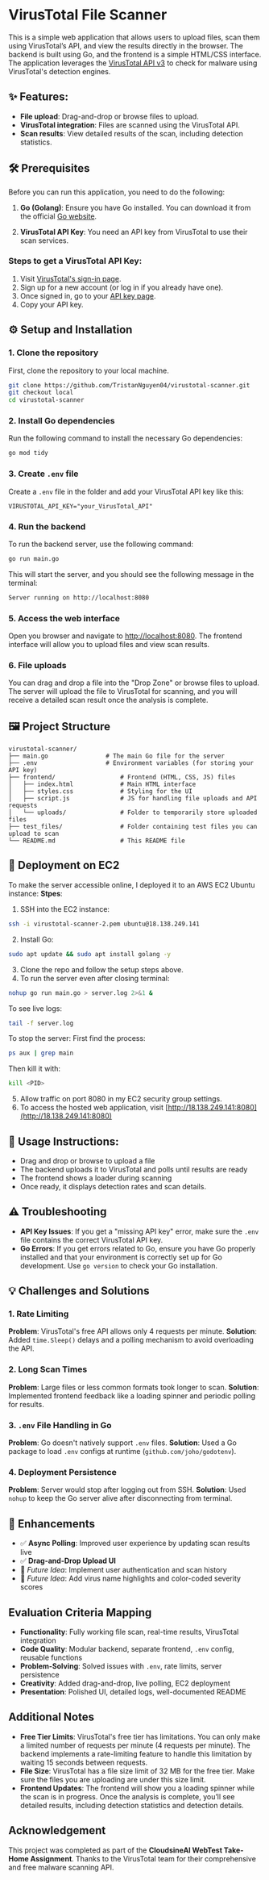 # VirusTotal File Scanner

This is a simple web application that allows users to upload files, scan them using VirusTotal’s API, and view the results directly in the browser. The backend is built using Go, and the frontend is a simple HTML/CSS interface. The application leverages the [VirusTotal API v3](https://www.virustotal.com/gui/home/upload) to check for malware using VirusTotal's detection engines.

## ✨ Features:
- **File upload**: Drag-and-drop or browse files to upload.
- **VirusTotal integration**: Files are scanned using the VirusTotal API.
- **Scan results**: View detailed results of the scan, including detection statistics.

## 🛠 Prerequisites

Before you can run this application, you need to do the following:

1. **Go (Golang)**: Ensure you have Go installed. You can download it from the official [Go website](https://golang.org/dl/).

2. **VirusTotal API Key**: You need an API key from VirusTotal to use their scan services.

### Steps to get a VirusTotal API Key:
1. Visit [VirusTotal's sign-in page](https://www.virustotal.com/gui/sign-in).
2. Sign up for a new account (or log in if you already have one).
3. Once signed in, go to your [API key page](https://www.virustotal.com/gui/account).
4. Copy your API key.

## ⚙️ Setup and Installation

### 1. Clone the repository

First, clone the repository to your local machine.

```bash
git clone https://github.com/TristanNguyen04/virustotal-scanner.git
git checkout local
cd virustotal-scanner
```

### 2. Install Go dependencies
Run the following command to install the necessary Go dependencies:
```bash
go mod tidy
```

### 3. Create `.env` file
Create a `.env` file in the folder and add your VirusTotal API key like this:
```text
VIRUSTOTAL_API_KEY="your_VirusTotal_API"
```

### 4. Run the backend
To run the backend server, use the following command:
```bash
go run main.go
```

This will start the server, and you should see the following message in the terminal:
```bash
Server running on http://localhost:8080
```

### 5. Access the web interface
Open you browser and navigate to [http://localhost:8080](http://localhost:8080). The frontend interface will allow you to upload files and view scan results.

### 6. File uploads
You can drag and drop a file into the "Drop Zone" or browse files to upload. The server will upload the file to VirusTotal for scanning, and you will receive a detailed scan result once the analysis is complete.

## 🖼 Project Structure
```
virustotal-scanner/
├── main.go                # The main Go file for the server
├── .env                   # Environment variables (for storing your API key)
├── frontend/                  # Frontend (HTML, CSS, JS) files
│   ├── index.html             # Main HTML interface
│   ├── styles.css             # Styling for the UI
│   ├── script.js              # JS for handling file uploads and API requests
│   └── uploads/               # Folder to temporarily store uploaded files
├── test_files/                # Folder containing test files you can upload to scan
└── README.md                  # This README file
```
## 🚀 Deployment on EC2
To make the server accessible online, I deployed it to an AWS EC2 Ubuntu instance:
**Stpes**:
1. SSH into the EC2 instance:
```bash
ssh -i virustotal-scanner-2.pem ubuntu@18.138.249.141
```
2. Install Go:
```bash
sudo apt update && sudo apt install golang -y
```
3. Clone the repo and follow the setup steps above.
4. To run the server even after closing terminal:
```bash
nohup go run main.go > server.log 2>&1 &
```
To see live logs:
```bash
tail -f server.log
```
To stop the server:
First find the process:
```bash
ps aux | grep main
```
Then kill it with:
```bash
kill <PID>
```
5. Allow traffic on port 8080 in my EC2 security group settings.
6. To access the hosted web application, visit [http://18.138.249.141:8080](http://18.138.249.141:8080)

## 🧪 Usage Instructions:
- Drag and drop or browse to upload a file
- The backend uploads it to VirusTotal and polls until results are ready
- The frontend shows a loader during scanning
- Once ready, it displays detection rates and scan details.

## ⚠️ Troubleshooting
- **API Key Issues**:  If you get a "missing API key" error, make sure the `.env` file contains the correct VirusTotal API key.
- **Go Errors**: If you get errors related to Go, ensure you have Go properly installed and that your environment is correctly set up for Go development. Use `go version` to check your Go installation.

## 💡 Challenges and Solutions
### 1. Rate Limiting
**Problem**: VirusTotal's free API allows only 4 requests per minute.
**Solution**: Added `time.Sleep()` delays and a polling mechanism to avoid overloading the API.

### 2. Long Scan Times
**Problem**: Large files or less common formats took longer to scan.
**Solution**: Implemented frontend feedback like a loading spinner and periodic polling for results.

### 3. `.env` File Handling in Go
**Problem**: Go doesn't natively support `.env` files.
**Solution**: Used a Go package to load `.env` configs at runtime (`github.com/joho/godotenv`).

### 4. Deployment Persistence
**Problem**: Server would stop after logging out from SSH.
**Solution**: Used `nohup` to keep the Go server alive after disconnecting from terminal.

## 🌟 Enhancements
- ✅ **Async Polling**: Improved user experience by updating scan results live
- ✅ **Drag-and-Drop Upload UI**
- 🚧 *Future Idea*: Implement user authentication and scan history
- 🚧 *Future Idea*: Add virus name highlights and color-coded severity scores

## Evaluation Criteria Mapping
- **Functionality**: Fully working file scan, real-time results, VirusTotal integration
- **Code Quality**: Modular backend, separate frontend, `.env` config, reusable functions
- **Problem-Solving**:	Solved issues with `.env`, rate limits, server persistence
- **Creativity**:	Added drag-and-drop, live polling, EC2 deployment
- **Presentation**:	Polished UI, detailed logs, well-documented README

## Additional Notes
- **Free Tier Limits**:  VirusTotal's free tier has limitations. You can only make a limited number of requests per minute (4 requests per minute). The backend implements a rate-limiting feature to handle this limitation by waiting 15 seconds between requests.
- **File Size**: VirusTotal has a file size limit of 32 MB for the free tier. Make sure the files you are uploading are under this size limit.
- **Frontend Updates**: The frontend will show you a loading spinner while the scan is in progress. Once the analysis is complete, you’ll see detailed results, including detection statistics and detection details.

## Acknowledgement
This project was completed as part of the **CloudsineAI WebTest Take-Home Assignment**.
Thanks to the VirusTotal team for their comprehensive and free malware scanning API.
